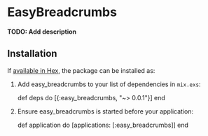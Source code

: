 # EasyBreadcrumbs

**TODO: Add description**

## Installation

If [available in Hex](https://hex.pm/docs/publish), the package can be installed as:

  1. Add easy_breadcrumbs to your list of dependencies in `mix.exs`:

        def deps do
          [{:easy_breadcrumbs, "~> 0.0.1"}]
        end

  2. Ensure easy_breadcrumbs is started before your application:

        def application do
          [applications: [:easy_breadcrumbs]]
        end

